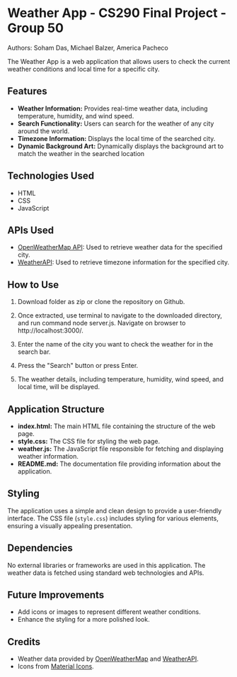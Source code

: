 # Weather App - CS290 Final Project - Group 50
Authors: Soham Das, Michael Balzer, America Pacheco

The Weather App is a web application that allows users to check the current weather conditions and local time for a specific city.

## Features

- **Weather Information:** Provides real-time weather data, including temperature, humidity, and wind speed.
- **Search Functionality:** Users can search for the weather of any city around the world.
- **Timezone Information:** Displays the local time of the searched city.
- **Dynamic Background Art:** Dynamically displays the background art to match the weather in the searched location

## Technologies Used

- HTML
- CSS
- JavaScript

## APIs Used

- [OpenWeatherMap API](https://openweathermap.org/api): Used to retrieve weather data for the specified city.
- [WeatherAPI](https://weatherapi.com): Used to retrieve timezone information for the specified city.

## How to Use

1. Download folder as zip or clone the repository on Github. 

2. Once extracted, use terminal to navigate to the downloaded directory, and run command node server.js. Navigate on browser to http://localhost:3000/.

3. Enter the name of the city you want to check the weather for in the search bar.

4. Press the "Search" button or press Enter.

5. The weather details, including temperature, humidity, wind speed, and local time, will be displayed.

## Application Structure

- **index.html:** The main HTML file containing the structure of the web page.
- **style.css:** The CSS file for styling the web page.
- **weather.js:** The JavaScript file responsible for fetching and displaying weather information.
- **README.md:** The documentation file providing information about the application.

## Styling

The application uses a simple and clean design to provide a user-friendly interface. The CSS file (`style.css`) includes styling for various elements, ensuring a visually appealing presentation.

## Dependencies

No external libraries or frameworks are used in this application. The weather data is fetched using standard web technologies and APIs.

## Future Improvements

- Add icons or images to represent different weather conditions.
- Enhance the styling for a more polished look.

## Credits

- Weather data provided by [OpenWeatherMap](https://openweathermap.org/) and [WeatherAPI](https://weatherapi.com).
- Icons from [Material Icons](https://material.io/resources/icons/).


